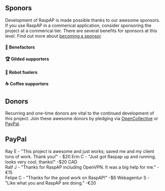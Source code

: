 ## Sponors 

Development of RaspAP is made possible thanks to our awesome sponsors. If you use RaspAP in a commerical application, consider sponsoring the project at a commerical tier. There are several benefits for sponsors at this level. Find out more about [becoming a sponsor](https://github.com/sponsors/billz).

#### 💖 Benefactors

#### 🏆 Gilded supporters 

#### 🤖 Robot fuelers 

#### ☕️  Coffee supporters 

## Donors

Recurring and one-time donors are vital to the continued development of this project. Join these awesome donors by pledging via [OpenCollective](https://opencollective.com/raspap) or [PayPal](https://paypal.me/billzgithub).

## PayPal
Ray E - "This project is awesome and just works; saved me and my client tons of work. Thank you!" - $20  
Erin C - "Just got Raspap up and running, looks very cool, thanks!" -$20 CAD  
Ralf J - "Thanks for RaspAP including OpenVPN. It was a big help for me." -€15  
Felipe C - "Thanks for the good work on RaspAP!" -$6
Webagentur S - "Like what you and RaspAP are doing." -€20

